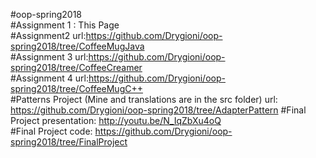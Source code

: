#oop-spring2018  
#Assignment 1 : This Page  
#Assignment2 url:https://github.com/Drygioni/oop-spring2018/tree/CoffeeMugJava  
#Assignment 3 url:https://github.com/Drygioni/oop-spring2018/tree/CoffeeCreamer  
#Assignment 4  url:https://github.com/Drygioni/oop-spring2018/tree/CoffeeMugC++  
#Patterns Project (Mine and translations are in the src folder) url: https://github.com/Drygioni/oop-spring2018/tree/AdapterPattern
#Final Project presentation: http://youtu.be/N_IqZbXu4oQ  
#Final Project code: https://github.com/Drygioni/oop-spring2018/tree/FinalProject  

